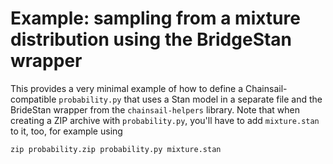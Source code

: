 # Example: sampling from a mixture distribution using the BridgeStan wrapper

This provides a very minimal example of how to define a Chainsail-compatible `probability.py` that uses a Stan model in a separate file and the BrideStan wrapper from the `chainsail-helpers` library.
Note that when creating a ZIP archive with `probability.py`, you'll have to add `mixture.stan` to it, too, for example using
```console
zip probability.zip probability.py mixture.stan
```
